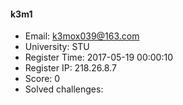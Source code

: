 #### k3m1  

* Email: k3mox039@163.com  
* University: STU  
* Register Time: 2017-05-19 00:00:10  
* Register IP: 218.26.8.7  
* Score: 0  
* Solved challenges: 
